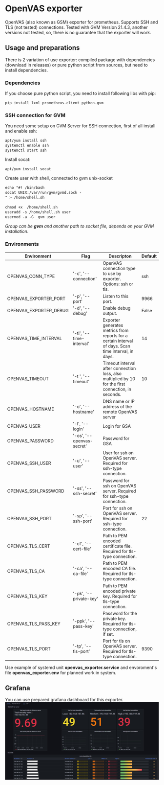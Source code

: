 # OpenVAS exporter
OpenVAS (also known as GSM) exporter for prometheus.
Supports SSH and TLS (not tested) connections. Tested with GVM Version 21.4.3, another versions not tested, so, there is no guarantee that the exporter will work.
## Usage and preparations
There is 2 variation of use exporter: compiled package with dependencies (download in releases) or pure python script from sources, but need to install dependencies.
### Dependencies
If you choose pure python script, you need to install following libs with pip:
```
pip install lxml prometheus-client python-gvm
```
### SSH connection for GVM
You need some setup on GVM Server for SSH connection, first of all install and enable ssh:
```
apt/yum install ssh
systemctl enable ssh
systemctl start ssh
```
Install socat:
``` 
apt/yum install socat
```
Create user with shell, connected to gvm unix-socket
```
echo "#! /bin/bash
socat UNIX:/var/run/gvm/gvmd.sock -
" > /home/shell.sh

chmod +x  /home/shell.sh
useradd -s /home/shell.sh user
usermod -a -G _gvm user
```
_Group can be **gvm** and another path to socket file, depends on your GVM installation_.

### Environments

Environment | Flag | Descripton | Default |
------------|------|------------|---------|
OPENVAS_CONN_TYPE | '-c', '--connection' | OpenVAS connection type to use by exporter. Options: ssh or tls. | ssh
OPENVAS_EXPORTER_PORT | '-p', '--port' | Listen to this port. | 9966
OPENVAS_EXPORTER_DEBUG | '-d', '--debug' | Enable debug output. | False
OPENVAS_TIME_INTERVAL | '-ti', '--time-interval' | Exporter generates metrics from reports for a certain interval of days. Scan time interval, in days. | 14
OPENVAS_TIMEOUT | '-t ', '--timeout' | Timeout interval after connection loss, also multiplied by 10 for the first connection, in seconds. | 10
OPENVAS_HOSTNAME | '-o', '--hostname' | DNS name or IP address of the remote OpenVAS server |
OPENVAS_USER | '-l', '--login' | Login for GSA |
OPENVAS_PASSWORD | '-os', '--openvas-secret' | Password for GSA |
OPENVAS_SSH_USER | '-u', '--user' | User for ssh on OpenVAS server. Required for ssh-type connection. |
OPENVAS_SSH_PASSWORD | '-ss', '--ssh-secret' | Password for ssh on OpenVAS server. Required for ssh-type connection. |
OPENVAS_SSH_PORT | '-sp', '--ssh-port' | Port for ssh on OpenVAS server. Required for ssh-type connection. | 22
OPENVAS_TLS_CERT | '-cf', '--cert-file' | Path to PEM encoded certificate file. Required for tls-type connection. |
OPENVAS_TLS_CA | '-ca', '--ca-file' | Path to PEM encoded CA file. Required for tls-type connection. |
OPENVAS_TLS_KEY | '-pk', '--private-key' | Path to PEM encoded private key. Required for tls-type connection. | 
OPENVAS_TLS_PASS_KEY | '-ppk', '--pass-key' | Password for the private key. Required for tls-type connection, if set. |
OPENVAS_TLS_PORT | '-tp', '--tls-port' | Port for tls on OpenVAS server. Required for tls-type connection. | 9390

Use example of systemd unit __openvas_exporter.service__ and envoroment's file __openvas_exporter.env__ for planned work in system.

## Grafana
You can use prepared grafana dashboard for this exporter.
![Grafana dashboard for OpenVAS exporter](/grafana/dash.jpg) 


